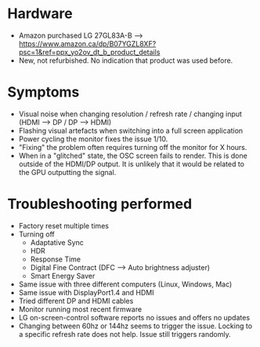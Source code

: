# Hardware
- Amazon purchased LG 27GL83A-B --> https://www.amazon.ca/dp/B07YGZL8XF?psc=1&ref=ppx_yo2ov_dt_b_product_details
- New, not refurbished. No indication that product was used before.

# Symptoms
- Visual noise when changing resolution / refresh rate / changing input (HDMI --> DP / DP --> HDMI)
- Flashing visual artefacts when switching into a full screen application
- Power cycling the monitor fixes the issue 1/10. 
- "Fixing" the problem often requires turning off the monitor for X hours.
- When in a "glitched" state, the OSC screen fails to render. This is done outside of the HDMI/DP output. It is unlikely that it would be related to the GPU outputting the signal.

# Troubleshooting performed
- Factory reset multiple times
- Turning off 
  - Adaptative Sync
  - HDR
  - Response Time
  - Digital Fine Contract (DFC --> Auto brightness adjuster)
  - Smart Energy Saver
- Same issue with three different computers (Linux, Windows, Mac)
- Same issue with DisplayPort1.4 and HDMI
- Tried different DP and HDMI cables
- Monitor running most recent firmware
- LG on-screen-control software reports no issues and offers no updates
- Changing between 60hz or 144hz seems to trigger the issue. Locking to a specific refresh rate does not help. Issue still triggers randomly. 
